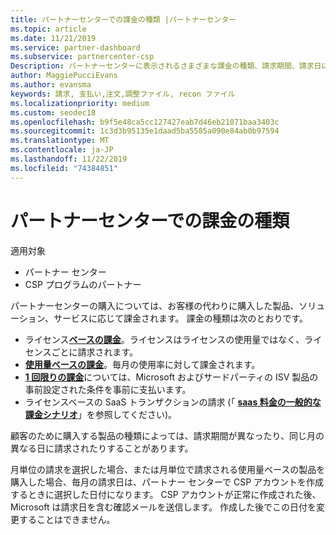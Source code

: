 ```yaml
---
title: パートナーセンターでの課金の種類 |パートナーセンター
ms.topic: article
ms.date: 11/21/2019
ms.service: partner-dashboard
ms.subservice: partnercenter-csp
Description: パートナーセンターに表示されるさまざまな課金の種類、請求期間、請求日について説明します。
author: MaggiePucciEvans
ms.author: evansma
keywords: 請求, 支払い,注文,調整ファイル, recon ファイル
ms.localizationpriority: medium
ms.custom: seodec18
ms.openlocfilehash: b9f5e48ca5cc127427eab7d46eb21071baa3403c
ms.sourcegitcommit: 1c3d3b95135e1daad5ba5585a090e84ab0b97594
ms.translationtype: MT
ms.contentlocale: ja-JP
ms.lasthandoff: 11/22/2019
ms.locfileid: "74384851"
---
```

# <a name="types-of-billing-in-partner-center"></a>パートナーセンターでの課金の種類

適用対象

- パートナー センター
- CSP プログラムのパートナー

パートナーセンターの購入については、お客様の代わりに購入した製品、ソリューション、サービスに応じて課金されます。 課金の種類は次のとおりです。

- ライセンス[**ベースの課金**](license-based-billing.md)。ライセンスはライセンスの使用量ではなく、ライセンスごとに請求されます。
- [**使用量ベースの課金**](usage-based-billing.md)。毎月の使用率に対して課金されます。
- [**1 回限りの課金**](one-time-and-recurring-billing.md)については、Microsoft およびサードパーティの ISV 製品の事前設定された条件を事前に支払います。
- ライセンスベースの SaaS トランザクションの請求 (「 [**saas 料金の一般的な課金シナリオ**](common-billing-scenarios-saas.md)」を参照してください)。

顧客のために購入する製品の種類によっては、請求期間が異なったり、同じ月の異なる日に請求されたりすることがあります。

月単位の請求を選択した場合、または月単位で請求される使用量ベースの製品を購入した場合、毎月の請求日は、パートナー センターで CSP アカウントを作成するときに選択した日付になります。 CSP アカウントが正常に作成された後、Microsoft は請求日を含む確認メールを送信します。 作成した後でこの日付を変更することはできません。
